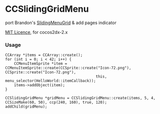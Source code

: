 # CCSlidingGridMenu

port Brandon's [SlidingMenuGrid](http://brandonreynolds.com/blog/2011/01/09/cocos2d-sliding-menu-grid/) & add pages indicator

[MIT Licence](http://opensource.org/licenses/mit-license.php), for cocos2dx-2.x

### Usage
    CCArray *items = CCArray::create();
    for (int i = 0; i < 42; i++) {
        CCMenuItemSprite *item = CCMenuItemSprite::create(CCSprite::create("Icon-72.png"), CCSprite::create("Icon-72.png"),
                                             this, menu_selector(HelloWorld::itemCallback));
        items->addObject(item);
    }
    
    CCSlidingGridMenu *gridMenu = CCSlidingGridMenu::create(items, 5, 4, CCSizeMake(60, 50), ccp(240, 160), true, 120);
    addChild(gridMenu);
